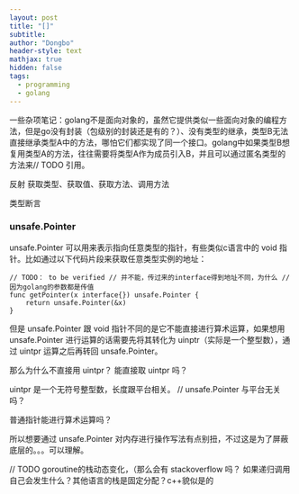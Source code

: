 ```yaml
---
layout: post
title: "[]"
subtitle: 
author: "Dongbo"
header-style: text
mathjax: true
hidden: false
tags:
  - programming
  - golang
---
```

一些杂项笔记：golang不是面向对象的，虽然它提供类似一些面向对象的编程方法，但是go没有封装（包级别的封装还是有的？）、没有类型的继承，类型B无法直接继承类型A中的方法，哪怕它们都实现了同一个接口。golang中如果类型B想复用类型A的方法，往往需要将类型A作为成员引入B，并且可以通过匿名类型的方法来// TODO 引用。

反射
获取类型、获取值、获取方法、调用方法





类型断言



### unsafe.Pointer

unsafe.Pointer 可以用来表示指向任意类型的指针，有些类似c语言中的 void 指针。比如通过以下代码片段来获取任意类型实例的地址：

```
// TODO： to be verified // 并不能，传过来的interface得到地址不同，为什么 // 因为golang的参数都是传值
func getPointer(x interface{}) unsafe.Pointer {
    return unsafe.Pointer(&x)
}
```
但是 unsafe.Pointer 跟 void 指针不同的是它不能直接进行算术运算，如果想用 unsafe.Pointer 进行运算的话需要先将其转化为 uinptr（实际是一个整型数），通过 uintpr 运算之后再转回 unsafe.Pointer。


那么为什么不直接用 uintpr？
能直接取 uintpr 吗？

uintpr 是一个无符号整型数，长度跟平台相关。 //  unsafe.Pointer 与平台无关吗？

普通指针能进行算术运算吗？

所以想要通过 unsafe.Pointer 对内存进行操作写法有点别扭，不过这是为了屏蔽底层的。。。可以理解。


// TODO
goroutine的栈动态变化，（那么会有 stackoverflow 吗？ 如果递归调用自己会发生什么？其他语言的栈是固定分配？c++貌似是的